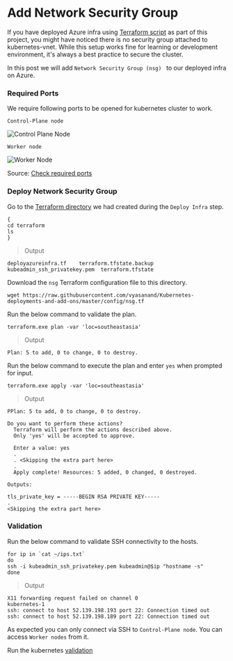 # Add Network Security Group

If you have deployed Azure infra using [Terraform script](docs/01-ProvisionInfra.md) as part of this project, you might have noticed there is no security group attached to kubernetes-vnet.
While this setup works fine for learning or development environment, it's always a best practice to secure the cluster.

In this post we will add ```Network Security Group (nsg) ``` to our deployed infra on Azure.

### Required Ports

We require following ports to be opened for kubernetes cluster to work.

```Control-Plane node```

![Control Plane Node](/config/control_plane_ports.PNG)

```Worker node```

![Worker Node](/config/worker_node_ports.PNG)

Source: [Check required ports](https://kubernetes.io/docs/setup/production-environment/tools/kubeadm/install-kubeadm/#check-required-ports)

### Deploy Network Security Group

Go to the [Terraform directory](https://github.com/vyasanand/Kubernetes-deployments-and-add-ons/blob/master/docs/01-ProvisionInfra.md#deploy-infra) we had created during the ```Deploy Infra``` step.

```shell
{
cd terraform
ls
}
```
> Output

```shell
deployazureinfra.tf    terraform.tfstate.backup
kubeadmin_ssh_privatekey.pem  terraform.tfstate
```

Download the ```nsg``` Terraform configuration file to this directory.

```shell
wget https://raw.githubusercontent.com/vyasanand/Kubernetes-deployments-and-add-ons/master/config/nsg.tf
```

Run the below command to validate the plan.

```shell
terraform.exe plan -var 'loc=southeastasia'
```
> Output

```shell
Plan: 5 to add, 0 to change, 0 to destroy.
```

Run the below command to execute the plan and enter ```yes``` when prompted for input.

```shell
terraform.exe apply -var 'loc=southeastasia'
```
> Output

```shell
PPlan: 5 to add, 0 to change, 0 to destroy.

Do you want to perform these actions?
  Terraform will perform the actions described above.
  Only 'yes' will be accepted to approve.

  Enter a value: yes
  .
  . <Skipping the extra part here>
  .
  Apply complete! Resources: 5 added, 0 changed, 0 destroyed.

Outputs:

tls_private_key = -----BEGIN RSA PRIVATE KEY-----
.
<Skipping the extra part here>
```

### Validation

Run the below command to validate SSH connectivity to the hosts.

```shell
for ip in `cat ~/ips.txt`
do
ssh -i kubeadmin_ssh_privatekey.pem kubeadmin@$ip "hostname -s"
done
```
> Output

```shell
X11 forwarding request failed on channel 0
kubernetes-1
ssh: connect to host 52.139.198.193 port 22: Connection timed out
ssh: connect to host 52.139.198.189 port 22: Connection timed out
```

As expected you can only connect via SSH to ```Control-Plane node```. You can access ```Worker nodes``` from it.

Run the kubernetes [validation](https://github.com/vyasanand/Kubernetes-deployments-and-add-ons/blob/master/docs/05-Validation.md#validation)



